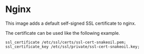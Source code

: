 # Nginx

This image adds a default self-signed SSL certificate to nginx.

The certificate can be used like the following example.
```
ssl_certificate /etc/ssl/certs/ssl-cert-snakeoil.pem;
ssl_certificate_key /etc/ssl/private/ssl-cert-snakeoil.key;
```
